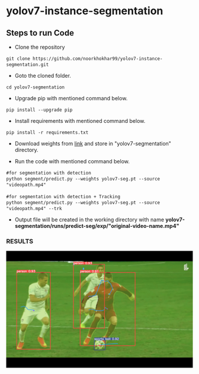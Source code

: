 # yolov7-instance-segmentation



## Steps to run Code

- Clone the repository
```
git clone https://github.com/noorkhokhar99/yolov7-instance-segmentation.git
```
- Goto the cloned folder.
```
cd yolov7-segmentation
```


- Upgrade pip with mentioned command below.
```
pip install --upgrade pip
```
- Install requirements with mentioned command below.
```
pip install -r requirements.txt
```
- Download weights from [link](https://github.com/noorkhokhar99/yolov7/blob/main/yolov7-seg.pt) and store in "yolov7-segmentation" directory.

- Run the code with mentioned command below.
```
#for segmentation with detection
python segment/predict.py --weights yolov7-seg.pt --source "videopath.mp4"

#for segmentation with detection + Tracking
python segment/predict.py --weights yolov7-seg.pt --source "videopath.mp4" --trk
```

- Output file will be created in the working directory with name <b>yolov7-segmentation/runs/predict-seg/exp/"original-video-name.mp4"</b>

### RESULTS

<img src="https://github.com/noorkhokhar99/yolov7-instance-segmentation/blob/main/Screen%20Shot%201444-03-26%20at%207.04.59%20PM.png">



